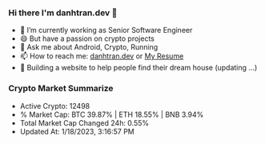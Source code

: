 ### Hi there I'm danhtran.dev 👋

- 🔭 I’m currently working as Senior Software Engineer
- 😄 But have a passion on crypto projects
- 💬 Ask me about Android, Crypto, Running 
- 📫 How to reach me: <a href="https://danhtran.dev" target="_blank">danhtran.dev</a> or <a href="Dan-Resume.pdf" target="_blank">My Resume</a>
- 🌱 Building a website to help people find their dream house (updating ...)

### Crypto Market Summarize
- Active Crypto: 12498
- % Market Cap: BTC 39.87% | ETH 18.55% | BNB 3.94%
- Total Market Cap Changed 24h: 0.55%
- Updated At: 1/18/2023, 3:16:57 PM
